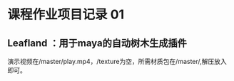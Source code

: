 # 课程作业项目记录 01
## Leafland ：用于maya的自动树木生成插件
演示视频在/master/play.mp4，/texture为空，所需材质包在/master/,解压放入即可。


